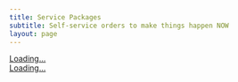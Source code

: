 ```yaml
---
title: Service Packages
subtitle: Self-service orders to make things happen NOW
layout: page
---
```


<script src="https://gumroad.com/js/gumroad-embed.js"></script>
<div class="gumroad-product-embed" data-gumroad-product-id="ZvPqJ"><a href="https://gumroad.com/l/ZvPqJ">Loading...</a></div>

<script src="https://gumroad.com/js/gumroad-embed.js"></script>
<div class="gumroad-product-embed" data-gumroad-product-id="XWlha"><a href="https://gumroad.com/l/XWlha">Loading...</a></div>
